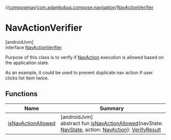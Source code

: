 //[composenav](../../../index.md)/[com.adamkobus.compose.navigation](../index.md)/[NavActionVerifier](index.md)

# NavActionVerifier

[androidJvm]\
interface [NavActionVerifier](index.md)

Purpose of this class is to verify if [NavAction](../../com.adamkobus.compose.navigation.action/-nav-action/index.md) execution is allowed based on the application state.

As an example, it could be used to prevent duplicate nav action if user clicks list item twice.

## Functions

| Name | Summary |
|---|---|
| [isNavActionAllowed](is-nav-action-allowed.md) | [androidJvm]<br>abstract fun [isNavActionAllowed](is-nav-action-allowed.md)(navState: [NavState](../../com.adamkobus.compose.navigation.destination/-nav-state/index.md), action: [NavAction](../../com.adamkobus.compose.navigation.action/-nav-action/index.md)): [VerifyResult](../-verify-result/index.md) |
